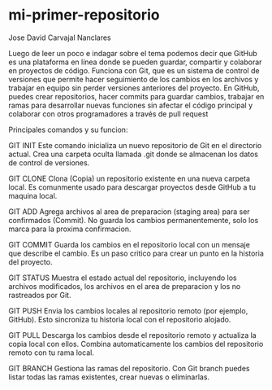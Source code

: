 # mi-primer-repositorio
Jose David Carvajal Nanclares

Luego de leer un poco e indagar sobre el tema podemos decir que GitHub es una plataforma en línea donde se pueden guardar, compartir y colaborar en proyectos de código. Funciona con Git, que es un sistema de control de versiones que permite hacer seguimiento de los cambios en los archivos y trabajar en equipo sin perder versiones anteriores del proyecto. En GitHub, puedes crear repositorios, hacer commits para guardar cambios, trabajar en ramas para desarrollar nuevas funciones sin afectar el código principal y colaborar con otros programadores a través de pull request

Principales comandos y su funcion:

GIT INIT Este comando inicializa un nuevo repositorio de Git en el directorio actual. Crea una carpeta oculta llamada .git donde se almacenan los datos de control de versiones.

GIT CLONE Clona (Copia) un repositorio existente en una nueva carpeta local. Es comunmente usado para descargar proyectos desde GitHub a tu maquina local.

GIT ADD Agrega archivos al area de preparacion (staging area) para ser confirmados (Commit). No guarda los cambios permanentemente, solo los marca para la proxima confirmacion.

GIT COMMIT Guarda los cambios en el repositorio local con un mensaje que describe el cambio. Es un paso critico para crear un punto en la historia del proyecto.

GIT STATUS Muestra el estado actual del repositorio, incluyendo los archivos modificados, los archivos en el area de preparacion y los no rastreados por Git.

GIT PUSH Envia los cambios locales al repositorio remoto (por ejemplo, GitHub). Esto sincroniza tu historia local con el repositorio alojado.

GIT PULL Descarga los cambios desde el repositorio remoto y actualiza la copia local con ellos. Combina automaticamente los cambios del repositorio remoto con tu rama local.

GIT BRANCH Gestiona las ramas del repositorio. Con Git branch puedes listar todas las ramas existentes, crear nuevas o eliminarlas.
